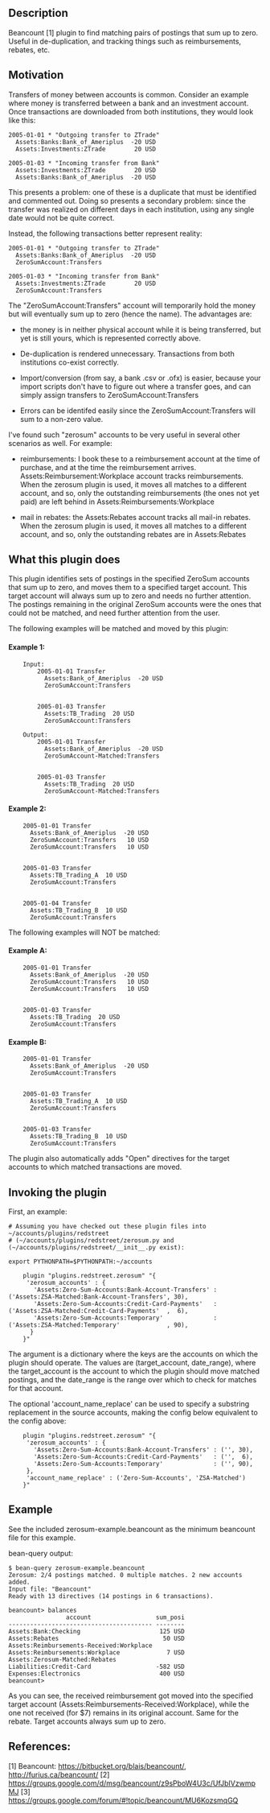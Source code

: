 ## Description
Beancount [1] plugin to find matching pairs of postings that sum up to zero. Useful in
de-duplication, and tracking things such as reimbursements, rebates, etc.

## Motivation
Transfers of money between accounts is common. Consider an example where money is
transferred between a bank and an investment account. Once transactions are downloaded
from both institutions, they would look like this:

```
2005-01-01 * "Outgoing transfer to ZTrade"
  Assets:Banks:Bank_of_Ameriplus  -20 USD
  Assets:Investments:ZTrade        20 USD

2005-01-03 * "Incoming transfer from Bank"
  Assets:Investments:ZTrade        20 USD
  Assets:Banks:Bank_of_Ameriplus  -20 USD
```


This presents a problem: one of these is a duplicate that must be identified and
commented out. Doing so presents a secondary problem: since the transfer was realized on
different days in each institution, using any single date would not be quite correct.

Instead, the following transactions better represent reality:

```
2005-01-01 * "Outgoing transfer to ZTrade"
  Assets:Banks:Bank_of_Ameriplus  -20 USD
  ZeroSumAccount:Transfers

2005-01-03 * "Incoming transfer from Bank"
  Assets:Investments:ZTrade        20 USD
  ZeroSumAccount:Transfers
```


The "ZeroSumAccount:Transfers" account will temporarily hold the money but will
eventually sum up to zero (hence the name). The advantages are:

- the money is in neither physical account while it is being transferred, but yet is
still yours, which is represented correctly above.

- De-duplication is rendered unnecessary. Transactions from both institutions co-exist
correctly.
    
- Import/conversion (from say, a bank .csv or .ofx) is easier, because your import
scripts don't have to figure out where a transfer goes, and can simply assign transfers
to  ZeroSumAccount:Transfers

- Errors can be identifed easily since the ZeroSumAccount:Transfers will sum to a
non-zero value.

I've found such "zerosum" accounts to be very useful in several other scenarios as well.
For example:

- reimbursements: I book these to a reimbursement account at the time of purchase, and
  at the time the reimbursement arrives. Assets:Reimbursement:Workplace account tracks
  reimbursements. When the zerosum plugin is used, it moves all matches to a different
  account, and so, only the outstanding reimbursements (the ones not yet paid) are left
  behind in Assets:Reimbursements:Workplace

- mail in rebates: the Assets:Rebates account tracks all mail-in rebates. When the
  zerosum plugin is used, it moves all matches to a different account, and so, only the
  outstanding rebates are in Assets:Rebates

## What this plugin does
This plugin identifies sets of postings in the specified ZeroSum accounts that sum up to
zero, and moves them to a specified target account. This target account will always sum
up to zero and needs no further attention. The postings remaining in the original
ZeroSum accounts were the ones that could not be matched, and need further attention
from the user.

The following examples will be matched and moved by this plugin:

#### Example 1:
```
    Input:
        2005-01-01 Transfer
          Assets:Bank_of_Ameriplus  -20 USD
          ZeroSumAccount:Transfers


        2005-01-03 Transfer
          Assets:TB_Trading  20 USD
          ZeroSumAccount:Transfers

    Output:
        2005-01-01 Transfer
          Assets:Bank_of_Ameriplus  -20 USD
          ZeroSumAccount-Matched:Transfers


        2005-01-03 Transfer
          Assets:TB_Trading  20 USD
          ZeroSumAccount-Matched:Transfers
```


#### Example 2:
````    
    2005-01-01 Transfer
      Assets:Bank_of_Ameriplus  -20 USD
      ZeroSumAccount:Transfers   10 USD
      ZeroSumAccount:Transfers   10 USD


    2005-01-03 Transfer
      Assets:TB_Trading_A  10 USD
      ZeroSumAccount:Transfers


    2005-01-04 Transfer
      Assets:TB_Trading_B  10 USD
      ZeroSumAccount:Transfers
````    


The following examples will NOT be matched:

#### Example A:
````    
    2005-01-01 Transfer
      Assets:Bank_of_Ameriplus  -20 USD
      ZeroSumAccount:Transfers   10 USD
      ZeroSumAccount:Transfers   10 USD


    2005-01-03 Transfer
      Assets:TB_Trading  20 USD
      ZeroSumAccount:Transfers
````    


#### Example B:
````    
    2005-01-01 Transfer
      Assets:Bank_of_Ameriplus  -20 USD
      ZeroSumAccount:Transfers


    2005-01-03 Transfer
      Assets:TB_Trading_A  10 USD
      ZeroSumAccount:Transfers


    2005-01-03 Transfer
      Assets:TB_Trading_B  10 USD
      ZeroSumAccount:Transfers
````    


The plugin also automatically adds "Open" directives for the target accounts to which
matched transactions are moved.

## Invoking the plugin
First, an example:

```
# Assuming you have checked out these plugin files into ~/accounts/plugins/redstreet
# (~/accounts/plugins/redstreet/zerosum.py and (~/accounts/plugins/redstreet/__init__.py exist):

export PYTHONPATH=$PYTHONPATH:~/accounts

    plugin "plugins.redstreet.zerosum" "{
     'zerosum_accounts' : {
       'Assets:Zero-Sum-Accounts:Bank-Account-Transfers' : ('Assets:ZSA-Matched:Bank-Account-Transfers', 30),
       'Assets:Zero-Sum-Accounts:Credit-Card-Payments'   : ('Assets:ZSA-Matched:Credit-Card-Payments'  ,  6),
       'Assets:Zero-Sum-Accounts:Temporary'              : ('Assets:ZSA-Matched:Temporary'             , 90),
      }
    }"
```

The argument is a dictionary where the keys are the accounts on which the plugin should
operate. The values are (target_account, date_range), where the target_account is the
account to which the plugin should move matched postings, and the date_range is the
range over which to check for matches for that account.

The optional 'account_name_replace' can be used to specify a substring replacement in
the source accounts, making the config below equivalent to the config above:

```
    plugin "plugins.redstreet.zerosum" "{
     'zerosum_accounts' : {
       'Assets:Zero-Sum-Accounts:Bank-Account-Transfers' : ('', 30),
       'Assets:Zero-Sum-Accounts:Credit-Card-Payments'   : ('',  6),
       'Assets:Zero-Sum-Accounts:Temporary'              : ('', 90),
     },
     'account_name_replace' : ('Zero-Sum-Accounts', 'ZSA-Matched')
    }"
```

## Example
See the included zerosum-example.beancount as the minimum beancount file for this example.

bean-query output:

```
$ bean-query zerosum-example.beancount
Zerosum: 2/4 postings matched. 0 multiple matches. 2 new accounts added.
Input file: "Beancount"
Ready with 13 directives (14 postings in 6 transactions).

beancount> balances
                account                  sum_posi
---------------------------------------- --------
Assets:Bank:Checking                      125 USD
Assets:Rebates                             50 USD
Assets:Reimbursements-Received:Workplace
Assets:Reimbursements:Workplace             7 USD
Assets:Zerosum-Matched:Rebates
Liabilities:Credit-Card                  -582 USD
Expenses:Electronics                      400 USD
beancount>
```


As you can see, the received reimbursement got moved into the specified target
account (Assets:Reimbursements-Received:Workplace), while the one not received
(for $7) remains in its original account. Same for the rebate. Target accounts
always sum up to zero.


## References:
[1] Beancount: https://bitbucket.org/blais/beancount/, http://furius.ca/beancount/
[2] https://groups.google.com/d/msg/beancount/z9sPboW4U3c/UfJbIVzwmpMJ
[3] https://groups.google.com/forum/#!topic/beancount/MU6KozsmqGQ

